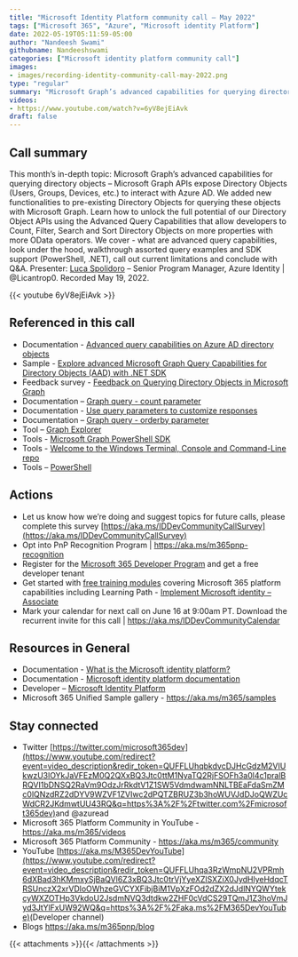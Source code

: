 ```yaml
---
title: "Microsoft Identity Platform community call – May 2022"
tags: ["Microsoft 365", "Azure", "Microsoft identity Platform"]
date: 2022-05-19T05:11:59-05:00
author: "Nandeesh Swami"
githubname: Nandeeshswami
categories: ["Microsoft identity platform community call"]
images:
- images/recording-identity-community-call-may-2022.png
type: "regular"
summary: "Microsoft Graph’s advanced capabilities for querying directory objects – learn how to unlock the full potential of our Directory Object APIs using the Advanced Query Capabilities, allowing developers to Count, Filter, Search and Sort Directory Objects on more properties with more OData operators."
videos:
- https://www.youtube.com/watch?v=6yV8ejEiAvk
draft: false
---
```



## Call summary

This month’s in-depth topic: Microsoft Graph’s advanced capabilities for querying directory objects – Microsoft Graph APIs expose Directory Objects (Users, Groups, Devices, etc.) to interact with Azure AD. We added new functionalities to pre-existing Directory Objects for querying these objects with Microsoft Graph. Learn how to unlock the full potential of our Directory Object APIs using the Advanced Query Capabilities that allow developers to Count, Filter, Search and Sort Directory Objects on more properties with more OData operators. We cover - what are advanced query capabilities, look under the hood, walkthrough assorted query examples and SDK support (PowerShell, .NET), call out current limitations and conclude with Q&A. Presenter: [Luca Spolidoro](http://twitter.com/Licantrop0) – Senior Program Manager, Azure Identity \| @Licantrop0. Recorded May 19, 2022.

{{< youtube 6yV8ejEiAvk >}}

## Referenced in this call

* Documentation - [Advanced query capabilities on Azure AD directory objects](https://learn.microsoft.com/graph/aad-advanced-queries?tabs=http)
* Sample - [Explore advanced Microsoft Graph Query Capabilities for Directory Objects (AAD) with .NET SDK](https://github.com/microsoftgraph/dotnet-aad-query-sample)
* Feedback survey - [Feedback on Querying Directory Objects in Microsoft Graph](https://aka.ms/MsGraphAADSurveyComm)
* Documentation – [Graph query - count parameter](https://ineleccom-my.sharepoint.com/personal/andrb_inelec_com/Documents/Desktop/Office%20Videos/Identity%20Calls/2022-05-19-Identity/Graph%20query%20-%20count%20parameter)
* Documentation - [Use query parameters to customize responses](https://learn.microsoft.com/graph/query-parameters#using-search-on-directory-object-collections)
* Documentation – [Graph query - orderby parameter](https://learn.microsoft.com/graph/query-parameters#orderby-parameter)
* Tool – [Graph Explorer](https://developer.microsoft.com/graph/graph-explorer)
* Tools - [Microsoft Graph PowerShell SDK](https://github.com/microsoftgraph/msgraph-sdk-powershell)
* Tools - [Welcome to the Windows Terminal, Console and Command-Line repo](https://github.com/microsoft/terminal)
* Tools – [PowerShell](https://github.com/PowerShell/PowerShell)

## Actions

* Let us know how we’re doing and suggest topics for future calls, please complete this survey [https://aka.ms/IDDevCommunityCallSurvey](https://aka.ms/IDDevCommunityCallSurvey)
* Opt into PnP Recognition Program \| <https://aka.ms/m365pnp-recognition>
* Register for the [Microsoft 365 Developer Program](https://aka.ms/m365/devprogram) and get a free developer tenant
* Get started with [free training modules](https://aka.ms/m365/dev/learn) covering Microsoft 365 platform capabilities including Learning Path - [Implement Microsoft identity – Associate](https://learn.microsoft.com/learn/paths/m365-identity-associate/)
* Mark your calendar for next call on June 16 at 9:00am PT. Download the recurrent invite for this call \| <https://aka.ms/IDDevCommunityCalendar>

## Resources in General

* Documentation - [What is the Microsoft identity platform?](https://learn.microsoft.com/azure/active-directory/develop/v2-overview)
* Documentation - [Microsoft identity platform documentation](https://learn.microsoft.com/azure/active-directory/develop/)
* Developer – [Microsoft Identity Platform](https://developer.microsoft.com/identity)
* Microsoft 365 Unified Sample gallery - <https://aka.ms/m365/samples>

## Stay connected

* Twitter [https://twitter.com/microsoft365dev](https://www.youtube.com/redirect?event=video_description&redir_token=QUFFLUhqbkdvcDJHcGdzM2VIUkwzU3lOYkJaVFEzM0Q2QXxBQ3Jtc0ttM1NyaTQ2RjFSOFh3a0l4c1pralBRQVI1bDNSQ2RaVm9OdzJrRkdtV1Z1SW5VdmdwamNNLTBEaFdaSmZMc0lQNzdRZ2dDYV9WZVF1ZVIwc2dPQTZBRUZ3b3hoWUVJdDJoQWZUcWdCR2JKdmwtUU43RQ&q=https%3A%2F%2Ftwitter.com%2Fmicrosoft365dev)​ and @azuread
* Microsoft 365 Platform Community in YouTube - <https://aka.ms/m365/videos>
* Microsoft 365 Platform Community - <https://aka.ms/m365/community>
* YouTube [https://aka.ms/M365DevYouTube](https://www.youtube.com/redirect?event=video_description&redir_token=QUFFLUhqa3RzWmpNU2VPRmh6dXBad3hKMmxySjBaQVl6Z3xBQ3Jtc0trVjYyeXZlSXZiX0JydHlyeHdqcTRSUnczX2xrVDloOWhzeGVCYXFibjBiM1VpXzFOd2dZX2dJdlNYQWYtekcyWXZOTHp3VkdoU2JsdmNVQ3dtdkw2ZHF0cVdCS29TQmJ1Z3hoVmJyd3JtYlFxUW92WQ&q=https%3A%2F%2Faka.ms%2FM365DevYouTube)​ (Developer channel)
* Blogs <https://aka.ms/m365pnp/blog>

{{< attachments >}}{{< /attachments >}}
